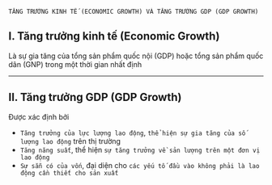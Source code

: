     
    TĂNG TRƯỞNG KINH TẾ (ECONOMIC GROWTH) VÀ TĂNG TRƯỞNG GDP (GDP GROWTH)

## I. Tăng trưởng kinh tế (Economic Growth)
  Là sự gia tăng của tổng sản phẩm quốc nội (GDP) hoặc tổng sản phẩm quốc dân (GNP) trong một thời gian nhất định 

------------------------------------------------------------------------------------------------------

## II. Tăng trưởng GDP (GDP Growth)
  Được xác định bởi
  - `Tăng trưởng của lực lượng lao động`, `thể hiện sự gia tăng của số lượng lao động` trên thị trường
  - `Tăng năng suất`, thể hiện `sự tăng trưởng về sản lượng trên một đơn vị lao động`
  - `Sự sẵn có của vốn`, đại diện cho `các yếu tố đầu vào không phải là lao động cần thiết cho sản xuất`